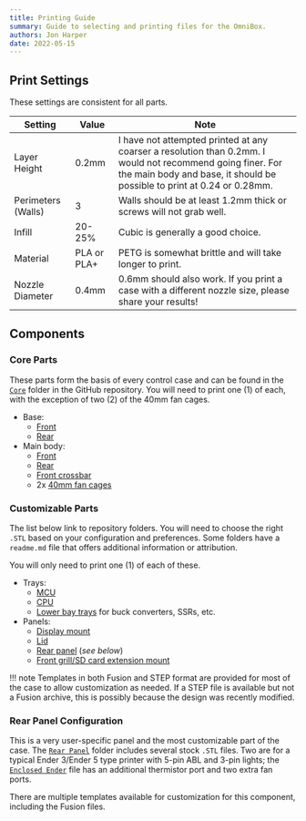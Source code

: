 ```yaml
---
title: Printing Guide
summary: Guide to selecting and printing files for the OmniBox.
authors: Jon Harper
date: 2022-05-15
---
```


## Print Settings

These settings are consistent for all parts.

| Setting            | Value  | Note |
|--------------------|--------|------|
| Layer Height       | 0.2mm  | I have not attempted printed at any coarser a resolution than 0.2mm. I would not recommend going finer. For the main body and base, it should be possible to print at 0.24 or 0.28mm. |
| Perimeters (Walls) | 3      | Walls should be at least 1.2mm thick or screws will not grab well. |
| Infill             | 20-25% | Cubic is generally a good choice. |
| Material           | PLA or PLA+   | PETG is somewhat brittle and will take longer to print. |
| Nozzle Diameter    | 0.4mm  | 0.6mm should also work. If you print a case with a different nozzle size, please share your results! |

## Components

### Core Parts

These parts form the basis of every control case and can be found in the [`Core`][14] folder in the GitHub repository. You will need to print one (1) of each, with the exception of two (2) of the 40mm fan cages.

- Base: 
    - [Front][1]
    - [Rear][2]
- Main body:
    - [Front][3]
    - [Rear][4]
    - [Front crossbar][5]
    - 2x [40mm fan cages][6]

### Customizable Parts

The list below link to repository folders. You will need to choose the right `.STL` based on your configuration and preferences. Some folders have a `readme.md` file that offers additional information or attribution.

You will only need to print one (1) of each of these.

- Trays:
    - [MCU][7]
    - [CPU][8]
    - [Lower bay trays][13] for buck converters, SSRs, etc.
- Panels:
    - [Display mount][9]
    - [Lid][10]
    - [Rear panel][11] (*see below*)
    - [Front grill/SD card extension mount][12]

!!! note
    Templates in both Fusion and STEP format are provided for most of the case to allow customization as needed. If a STEP file is available but not a Fusion archive, this is possibly because the design was recently modified.

### Rear Panel Configuration

This is a very user-specific panel and the most customizable part of the case. The [`Rear Panel`][11] folder includes several stock `.STL` files. Two are for a typical Ender 3/Ender 5 type printer with 5-pin ABL and 3-pin lights; the [`Enclosed Ender`][15] file has an additional thermistor port and two extra fan ports.

There are multiple templates available for customization for this component, including the Fusion files.

[1]: https://github.com/jon-harper/OmniBox/blob/main/Core/Base%20-%20Front.stl
[2]: https://github.com/jon-harper/OmniBox/blob/main/Core/Base%20-%20Rear.stl
[3]: https://github.com/jon-harper/OmniBox/blob/main/Core/Main%20Body%20-%20Front.stl
[4]: https://github.com/jon-harper/OmniBox/blob/main/Core/Main%20Body%20-%20Rear.stl
[5]: https://github.com/jon-harper/OmniBox/blob/main/Core/Main%20Body%20-%20Front%20Crossbar.stl
[6]: https://github.com/jon-harper/OmniBox/blob/main/Core/40mm%20Fan%20Cage.stl
[7]: https://github.com/jon-harper/OmniBox/tree/main/Trays/MCU
[8]: https://github.com/jon-harper/OmniBox/tree/main/Trays/CPU
[9]: https://github.com/jon-harper/OmniBox/tree/main/Panels/Display
[10]: https://github.com/jon-harper/OmniBox/tree/main/Panels/Lid
[11]: https://github.com/jon-harper/OmniBox/tree/main/Panels/Rear%20Panel
[12]: https://github.com/jon-harper/OmniBox/tree/main/Panels/Front%20Panel
[13]: https://github.com/jon-harper/OmniBox/tree/main/Trays/Lower%20Bay
[14]: https://github.com/jon-harper/OmniBox/tree/main/Core/
[15]: https://github.com/jon-harper/OmniBox/blob/main/Panels/Rear%20Panel/Rear%20Panel%20-%20Enclosed%20Ender.stl